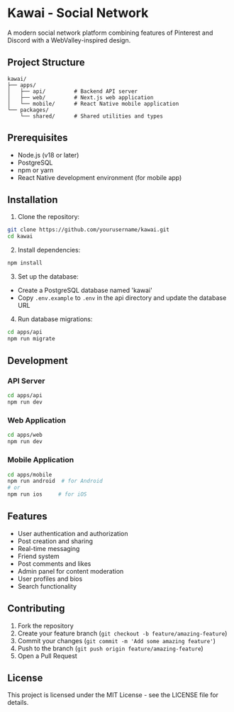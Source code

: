 # Kawai - Social Network

A modern social network platform combining features of Pinterest and Discord with a WebValley-inspired design.

## Project Structure

```
kawai/
├── apps/
│   ├── api/         # Backend API server
│   ├── web/         # Next.js web application
│   └── mobile/      # React Native mobile application
└── packages/
    └── shared/      # Shared utilities and types
```

## Prerequisites

- Node.js (v18 or later)
- PostgreSQL
- npm or yarn
- React Native development environment (for mobile app)

## Installation

1. Clone the repository:
```bash
git clone https://github.com/yourusername/kawai.git
cd kawai
```

2. Install dependencies:
```bash
npm install
```

3. Set up the database:
- Create a PostgreSQL database named 'kawai'
- Copy `.env.example` to `.env` in the api directory and update the database URL

4. Run database migrations:
```bash
cd apps/api
npm run migrate
```

## Development

### API Server
```bash
cd apps/api
npm run dev
```

### Web Application
```bash
cd apps/web
npm run dev
```

### Mobile Application
```bash
cd apps/mobile
npm run android  # for Android
# or
npm run ios     # for iOS
```

## Features

- User authentication and authorization
- Post creation and sharing
- Real-time messaging
- Friend system
- Post comments and likes
- Admin panel for content moderation
- User profiles and bios
- Search functionality

## Contributing

1. Fork the repository
2. Create your feature branch (`git checkout -b feature/amazing-feature`)
3. Commit your changes (`git commit -m 'Add some amazing feature'`)
4. Push to the branch (`git push origin feature/amazing-feature`)
5. Open a Pull Request

## License

This project is licensed under the MIT License - see the LICENSE file for details. 